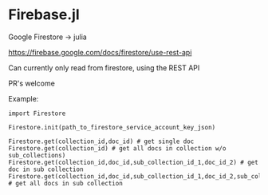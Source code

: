 # Firebase.jl

Google Firestore -> julia

https://firebase.google.com/docs/firestore/use-rest-api

Can currently only read from firestore, using the REST API

PR's welcome

Example:

```
import Firestore

Firestore.init(path_to_firestore_service_account_key_json)

Firestore.get(collection_id,doc_id) # get single doc
Firestore.get(collection_id) # get all docs in collection w/o sub_collections)
Firestore.get(collection_id,doc_id,sub_collection_id_1,doc_id_2) # get doc in sub collection
Firestore.get(collection_id,doc_id,sub_collection_id_1,doc_id_2,sub_collection_id_2) # get all docs in sub collection
```
